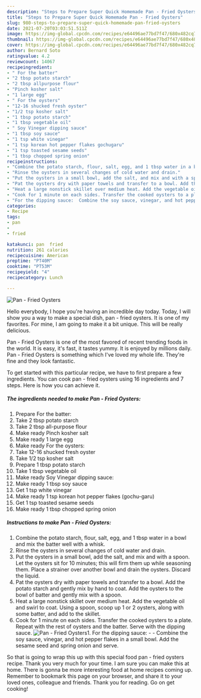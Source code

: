 ```yaml
---
description: "Steps to Prepare Super Quick Homemade Pan - Fried Oysters"
title: "Steps to Prepare Super Quick Homemade Pan - Fried Oysters"
slug: 980-steps-to-prepare-super-quick-homemade-pan-fried-oysters
date: 2021-07-20T03:03:51.511Z
image: https://img-global.cpcdn.com/recipes/e64496ae77bd7f47/680x482cq70/pan-fried-oysters-recipe-main-photo.jpg
thumbnail: https://img-global.cpcdn.com/recipes/e64496ae77bd7f47/680x482cq70/pan-fried-oysters-recipe-main-photo.jpg
cover: https://img-global.cpcdn.com/recipes/e64496ae77bd7f47/680x482cq70/pan-fried-oysters-recipe-main-photo.jpg
author: Bernard Soto
ratingvalue: 4.2
reviewcount: 14067
recipeingredient:
- " For the batter"
- "2 tbsp potato starch"
- "2 tbsp allpurpose flour"
- "Pinch kosher salt"
- "1 large egg"
- " For the oysters"
- "12-16 shucked fresh oyster"
- "1/2 tsp kosher salt"
- "1 tbsp potato starch"
- "1 tbsp vegetable oil"
- " Soy Vinegar dipping sauce"
- "1 tbsp soy sauce"
- "1 tsp white vinegar"
- "1 tsp korean hot pepper flakes gochugaru"
- "1 tsp toasted sesame seeds"
- "1 tbsp chopped spring onion"
recipeinstructions:
- "Combine the potato starch, flour, salt, egg, and 1 tbsp water in a bowl and mix the batter well with a whisk."
- "Rinse the oysters in several changes of cold water and drain."
- "Put the oysters in a small bowl, add the salt, and mix and with a spoon. Let the oysters sit for 10 minutes; this will firm them up while seasoning them. Place a strainer over another bowl and drain the oysters. Discard the liquid."
- "Pat the oysters dry with paper towels and transfer to a bowl. Add the potato starch and gently mix by hand to coat. Add the oysters to the bowl of batter and gently mix with a spoon."
- "Heat a large nonstick skillet over medium heat. Add the vegetable oil and swirl to coat. Using a spoon, scoop up 1 or 2 oysters, along with some batter, and add to the skillet."
- "Cook for 1 minute on each sides. Transfer the cooked oysters to a plate. Repeat with the rest of oysters and the batter. Serve with the dipping sauce."
- "For the dipping sauce:  Combine the soy sauce, vinegar, and hot pepper flakes in a small bowl. Add the sesame seed and spring onion and serve."
categories:
- Recipe
tags:
- pan
- 
- fried

katakunci: pan  fried 
nutrition: 261 calories
recipecuisine: American
preptime: "PT40M"
cooktime: "PT53M"
recipeyield: "4"
recipecategory: Lunch

---
```



![Pan - Fried Oysters](https://img-global.cpcdn.com/recipes/e64496ae77bd7f47/680x482cq70/pan-fried-oysters-recipe-main-photo.jpg)

Hello everybody, I hope you're having an incredible day today. Today, I will show you a way to make a special dish, pan - fried oysters. It is one of my favorites. For mine, I am going to make it a bit unique. This will be really delicious.

Pan - Fried Oysters is one of the most favored of recent trending foods in the world. It is easy, it's fast, it tastes yummy. It is enjoyed by millions daily. Pan - Fried Oysters is something which I've loved my whole life. They're fine and they look fantastic.




To get started with this particular recipe, we have to first prepare a few ingredients. You can cook pan - fried oysters using 16 ingredients and 7 steps. Here is how you can achieve it.

<!--inarticleads1-->

##### The ingredients needed to make Pan - Fried Oysters:

1. Prepare  For the batter:
1. Take 2 tbsp potato starch
1. Take 2 tbsp all-purpose flour
1. Make ready Pinch kosher salt
1. Make ready 1 large egg
1. Make ready  For the oysters:
1. Take 12-16 shucked fresh oyster
1. Take 1/2 tsp kosher salt
1. Prepare 1 tbsp potato starch
1. Take 1 tbsp vegetable oil
1. Make ready  Soy Vinegar dipping sauce:
1. Make ready 1 tbsp soy sauce
1. Get 1 tsp white vinegar
1. Make ready 1 tsp korean hot pepper flakes (gochu-garu)
1. Get 1 tsp toasted sesame seeds
1. Make ready 1 tbsp chopped spring onion




<!--inarticleads2-->

##### Instructions to make Pan - Fried Oysters:

1. Combine the potato starch, flour, salt, egg, and 1 tbsp water in a bowl and mix the batter well with a whisk.
1. Rinse the oysters in several changes of cold water and drain.
1. Put the oysters in a small bowl, add the salt, and mix and with a spoon. Let the oysters sit for 10 minutes; this will firm them up while seasoning them. Place a strainer over another bowl and drain the oysters. Discard the liquid.
1. Pat the oysters dry with paper towels and transfer to a bowl. Add the potato starch and gently mix by hand to coat. Add the oysters to the bowl of batter and gently mix with a spoon.
1. Heat a large nonstick skillet over medium heat. Add the vegetable oil and swirl to coat. Using a spoon, scoop up 1 or 2 oysters, along with some batter, and add to the skillet.
1. Cook for 1 minute on each sides. Transfer the cooked oysters to a plate. Repeat with the rest of oysters and the batter. Serve with the dipping sauce.
<img src="//assets-global.cpcdn.com/assets/icons/button_play-2c75c40dde080a61004c1f40b05d8f140eaff45d7e9e6481dc71c63d2e7c4909.png" alt="Pan - Fried Oysters">1. For the dipping sauce: -  - Combine the soy sauce, vinegar, and hot pepper flakes in a small bowl. Add the sesame seed and spring onion and serve.




So that is going to wrap this up with this special food pan - fried oysters recipe. Thank you very much for your time. I am sure you can make this at home. There is gonna be more interesting food at home recipes coming up. Remember to bookmark this page on your browser, and share it to your loved ones, colleague and friends. Thank you for reading. Go on get cooking!

